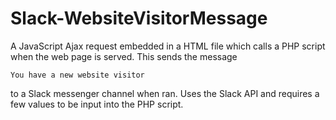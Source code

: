 # Slack-WebsiteVisitorMessage

A JavaScript Ajax request embedded in a HTML file which calls a PHP script when the web page is served. This sends the message<BR>

<code>You have a new website visitor</code><BR>

to a Slack messenger channel when ran. Uses the Slack API and requires a few values to be input into the PHP script.
